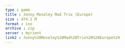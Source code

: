 ```yaml
---
type : game
title : Jonny Moseley Mad Trix (Europe)
size : 474.1 M
format : iso
archive : zip
server : myrient
link2 : Jonny%20Moseley%20Mad%20Trix%20%28Europe%29
---
```

